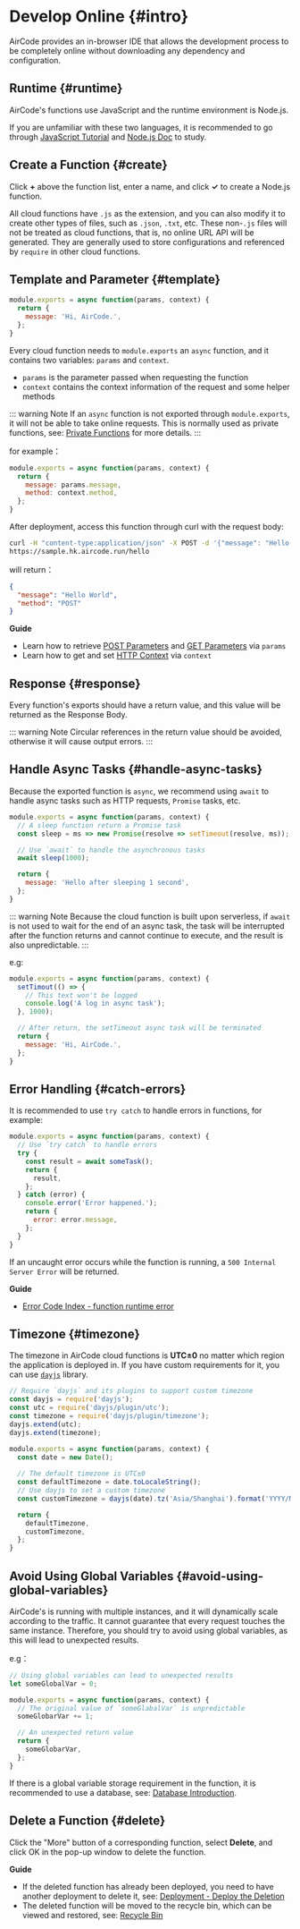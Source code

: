 # Develop Online {#intro}

AirCode provides an in-browser IDE that allows the development process to be completely online without downloading any dependency and configuration.

<ACImage src="/_images/1671508523496.png" mode="light" />
<ACImage src="/_images/1671508539808.png" mode="dark" />

## Runtime {#runtime}

AirCode's functions use JavaScript and the runtime environment is Node.js.

If you are unfamiliar with these two languages, it is recommended to go through [JavaScript Tutorial](https://www.w3schools.com/js/) and [Node.js Doc](https://nodejs.org/en/) to study.

## Create a Function {#create}

Click **+** above the function list, enter a name, and click **✓** to create a Node.js function.

<ACImage src="/_images/1671505845666.png" mode="light" />
<ACImage src="/_images/1671505926961.png" mode="dark" />

All cloud functions have `.js` as the extension, and you can also modify it to create other types of files, such as `.json`, `.txt`, etc. These non-`.js` files will not be treated as cloud functions,
that is, no online URL API will be generated. They are generally used to store configurations and referenced by `require` in other cloud functions.

## Template and Parameter {#template}

```js
module.exports = async function(params, context) {
  return {
    message: 'Hi, AirCode.',
  };
}
```

Every cloud function needs to `module.exports` an `async` function, and it contains two variables: `params` and `context`.

- `params` is the parameter passed when requesting the function
- `context` contains the context information of the request and some helper methods

::: warning Note
If an `async` function is not exported through `module.exports`, it will not be able to take online requests. This is normally used as private functions, see: [Private Functions](/guide/functions/private) for more details.
:::

for example：

```js
module.exports = async function(params, context) {
  return {
    message: params.message,
    method: context.method,
  };
}
```

After deployment, access this function through curl with the request body:

```sh
curl -H "content-type:application/json" -X POST -d '{"message": "Hello World"}' \
https://sample.hk.aircode.run/hello
```

will return：

```json
{
  "message": "Hello World",
  "method": "POST"
}
```

**Guide**

- Learn how to retrieve [POST Parameters](/guide/functions/post-params) and [GET Parameters](/guide/functions/get-params) via `params`
- Learn how to get and set [HTTP Context](/guide/functions/request-header-and-method) via `context`

## Response {#response}

Every function's exports should have a return value, and this value will be returned as the Response Body.

::: warning Note
Circular references in the return value should be avoided, otherwise it will cause output errors.
:::

## Handle Async Tasks {#handle-async-tasks}

Because the exported function is `async`, we recommend using `await` to handle async tasks such as HTTP requests, `Promise` tasks, etc.

```js
module.exports = async function(params, context) {
  // A sleep function return a Promise task
  const sleep = ms => new Promise(resolve => setTimeout(resolve, ms));

  // Use `await` to handle the asynchronous tasks
  await sleep(1000);

  return {
    message: 'Hello after sleeping 1 second',
  };
}
```

::: warning Note
Because the cloud function is built upon serverless, if `await` is not used to wait for the end of an async task, the task will be interrupted after the function returns and cannot continue to execute, and the result is also unpredictable.
:::

e.g:

```js
module.exports = async function(params, context) {
  setTimout(() => {
    // This text won't be logged
    console.log('A log in async task');
  }, 1000);

  // After return, the setTimeout async task will be terminated
  return {
    message: 'Hi, AirCode.',
  };
}
```

## Error Handling {#catch-errors}

It is recommended to use `try catch` to handle errors in functions, for example:

```js
module.exports = async function(params, context) {
  // Use `try catch` to handle errors
  try {
    const result = await someTask();
    return {
      result,
    };
  } catch (error) {
    console.error('Error happened.');
    return {
      error: error.message,
    };
  }
}
```

If an uncaught error occurs while the function is running, a `500 Internal Server Error` will be returned.

**Guide**

- [Error Code Index - function runtime error](/errors/#FUNCTION_RUNTIME_ERROR)

## Timezone {#timezone}

The timezone in AirCode cloud functions is **UTC±0** no matter which region the application is deployed in. If you have custom requirements for it, you can use [`dayjs`](https://day.js.org/) library.

```js
// Require `dayjs` and its plugins to support custom timezone
const dayjs = require('dayjs');
const utc = require('dayjs/plugin/utc');
const timezone = require('dayjs/plugin/timezone');
dayjs.extend(utc);
dayjs.extend(timezone);

module.exports = async function(params, context) {
  const date = new Date();
  
  // The default timezone is UTC±0
  const defaultTimezone = date.toLocaleString();
  // Use dayjs to set a custom timezone
  const customTimezone = dayjs(date).tz('Asia/Shanghai').format('YYYY/MM/DD hh:mm:ss');

  return {
    defaultTimezone,
    customTimezone,
  };
}
```

## Avoid Using Global Variables {#avoid-using-global-variables}

AirCode's is running with multiple instances, and it will dynamically scale according to the traffic. It cannot guarantee that every request touches the same instance. Therefore, you should try to avoid using global variables, as this will lead to unexpected results.

e.g：

```js
// Using global variables can lead to unexpected results
let someGlobalVar = 0;

module.exports = async function(params, context) {
  // The original value of `someGlabalVar` is unpredictable
  someGlobarVar += 1;

  // An unexpected return value
  return {
    someGlobarVar,
  };
}
```

If there is a global variable storage requirement in the function, it is recommended to use a database, see: [Database Introduction](/getting-started/database).

## Delete a Function {#delete}

Click the "More" button of a corresponding function, select **Delete**, and click OK in the pop-up window to delete the function.

<ACImage src="/_images/1671517135731.png" mode="light" />
<ACImage src="/_images/1671517161834.png" mode="dark" />

**Guide**

- If the deleted function has already been deployed, you need to have another deployment to delete it, see: [Deployment - Deploy the Deletion](/guide/functions/deployment#deploy-the-deleting-operations)
- The deleted function will be moved to the recycle bin, which can be viewed and restored, see: [Recycle Bin](/guide/functions/recycle)
